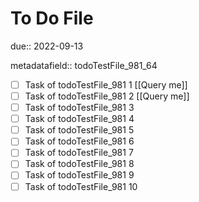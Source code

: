 # To Do File

due:: 2022-09-13

metadatafield:: todoTestFile_981_64

- [ ] Task of todoTestFile_981 1 [[Query me]]
- [ ] Task of todoTestFile_981 2 [[Query me]]
- [ ] Task of todoTestFile_981 3
- [ ] Task of todoTestFile_981 4
- [ ] Task of todoTestFile_981 5
- [ ] Task of todoTestFile_981 6
- [ ] Task of todoTestFile_981 7
- [ ] Task of todoTestFile_981 8
- [ ] Task of todoTestFile_981 9
- [ ] Task of todoTestFile_981 10